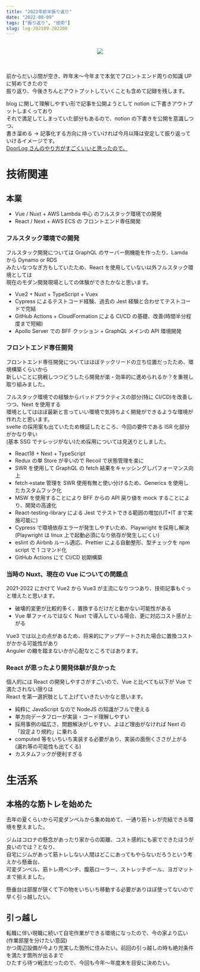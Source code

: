 ```yaml
---
title: "2022年前半振り返り"
date: "2022-08-09"
tags: ["振り返り", "技術"]
slug: log-202109-202208
---
```


<br>
<div align="center">
    <img src="../images/posts-image/2022-08-09.jpg">
</div>
<br><br>

前からだいぶ間が空き、昨年末～今年まで本気でフロントエンド周りの知識 UP に努めてきたので<br>
振り返り、今後きちんとアウトプットしていくことも含めて記録を残します。

blog に関して理解しやすい形で記事を公開ようとして notion に下書きアウトプットしまくっており<br>
それで満足してしまっていた部分もあるので、notion の下書きを公開を意識しつつ、<br>
書き溜める → 記事化する方向に持っていければ今月以降は安定して振り返っていけるイメージです。<br>
[DoorLog さんのやり方がすごくいいと思ったので。](https://toshi0607.com/)

# 技術関連

## 本業

- Vue / Nuxt + AWS Lambda 中心 のフルスタック環境での開発
- React / Next + AWS ECS の フロントエンド専任開発

### フルスタック環境での開発

フルスタック開発については GraphQL のサーバー側機能を作ったり、Lamda から Dynamo or RDS<br>
みたいなつなぎ方もしていたため、React を使用していない以外フルスタック環境としては<br>
現在のモダン開発現場としての体験ができたかなと思います。

- Vue2 + Nuxt + TypeScript + Vuex
- Cypress によるテストコード経験、過去の Jest 経験と合わせてテストコードで完結
- GitHub Actions + CloudFormation による CI/CD の基礎、改善(時間半分程度まで短縮)
- Apollo Server での BFF クッション + GraphQL メインの API 環境開発

### フロントエンド専任開発

フロントエンド専任開発についてはほぼテックリードの立ち位置だったため、環境構築くらいから<br>
新しいことに挑戦しつつどうしたら開発が楽・効率的に進められるか？を重視し取り組みました。<br>

フルスタック環境での経験からバッドプラクティスの部分(特に CI/CD)を改善しつつ、Next を使用する<br>
環境としてはほぼ最新と言っていい環境で気持ちよく開発ができるような環境が作れたと思います。<br>
svelte の採用案も出ていたため検証したところ、今回の要件である ISR 化部分がかなり辛い<br>
(基本 SSG でナレッジがない)ため採用については見送りとしました。

- React18 + Next + TypeScript
- Redux の単 Store が辛いので Recoil で状態管理を楽に
- SWR を使用して GraphQL の fetch 結果をキャッシングしパフォーマンス向上
- fetch→state 管理を SWR 使用有無と使い分けるため、Generics を使用したカスタムフック化
- MSW を使用することにより BFF からの API 戻り値を mock することにより、開発の高速化
- React-testing-library による Jest でテストできる範囲の増加(UT+IT まで実施可能に)
- Cypress で環境依存エラーが発生しやすいため、Playwright を採用し解決<br>(Playwright は linux 上で起動必須になり依存が発生しにくい)
- eslint の Airbnb ルール適応、Prettier による自動整形、型チェックを npm script で 1 コマンド化
- GitHub Actions にて CI/CD 初期構築

### 当時の Nuxt、現在の Vue についての問題点

2021-2022 にかけて Vue2 から Vue3 が主流になりつつあり、技術記事もぐっと増えたと思います。

- 破壊的変更が比較的多く、置換するだけだと動かない可能性がある
- Vue 単ファイルではなく Nuxt で導入している場合、更に対応コスト感が上がる

Vue3 では以上の点があるため、将来的にアップデートされた場合に置換コストがかかる可能性があり<br>
Anguler の轍を踏まないかが心配なところではあります。

### React が思ったより開発体験が良かった

個人的には React の開発しやすさがすごいので、Vue と比べても以下が Vue で満たされない限りは<br>
React を第一選択肢として上げていきたいかなと思います。

- 純粋に JavaScript なので NodeJS の知識がフルで使える
- 単方向データフローが実装・コード理解しやすい
- 採用事例の幅広さ、問題解決がしやすい、よほど理由がなければ Next の「設定より規約」に乗れる
- computed 等をいちいち実装する必要があり、実装の面倒くささが上がる(漏れ等の可能性も出てくる)
- カスタムフックが便利すぎる

# 生活系

## 本格的な筋トレを始めた

去年の夏くらいから可変ダンベルから集め始めて、一通り筋トレが完結できる環境を整えました。

ジムはコロナの懸念があったり家からの距離、コスト感的にも家でできたほうが良いのでは？となり、<br>
自宅にジムがあって筋トレしない人間はどこにあってもやらないだろうという考えから懸垂台、<br>
可変ダンベル、筋トレ用ベンチ、腹筋ローラー、ストレッチポール、ヨガマットまで揃えました。

懸垂台は部屋が狭くて下の物をいちいち移動する必要がありほぼ使ってないので早く引っ越したい。

## 引っ越し

転職に伴い現職に続いて自宅作業ができる環境になったので、今の家より広い(作業部屋を分けたい意図)<br>
かつ周辺設備が今より充実した箇所に住みたい。前回の引っ越しの時も絶対条件を満たす箇所が出るまで<br>
ひたすら待つ戦法だったので、今回も今年～年度末を目安に決めたい。
